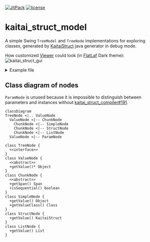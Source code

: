 [![JitPack](https://img.shields.io/jitpack/v/github/Mingun/kaitai_struct_model)](https://jitpack.io/#Mingun/kaitai_struct_model)
[![license](https://img.shields.io/badge/license-mit-blue.svg)](https://opensource.org/licenses/MIT)

# kaitai_struct_model
A simple Swing `TreeModel` and `TreeNode` implementations for exploring classes, generated by
[KaitaiStruct](https://kaitai.io) java generator in debug mode.

How customized [Viewer](https://github.com/kaitai-io/kaitai_struct_gui) could look
(in [FlatLaf](https://github.com/JFormDesigner/FlatLaf) Dark theme):
![kaitai_struct_gui](https://user-images.githubusercontent.com/450131/172424984-bdbc1ed8-30f5-48f3-8506-e978c17fd227.png)

<details>
<summary>Example file</summary>
  
```yaml
meta:
  id: offsets
seq:
  - id: padding
    type: u1
  - id: unsized
    type: type
  - id: sized
    type: type
    size: 10
instances:
  parse:
    pos: 5
    size: 5
  value_scalar:
    value: 42
  value_list:
    value: '["42"]'
types:
  type:
    seq:
      - id: padding
        type: u1
      - id: unsized_simple
        type: u1
      - id: sized_simple
        size: 1
      - id: unsized_array
        type: elem
        repeat: expr
        repeat-expr: 2
      - id: sized_array
        type: elem
        size: 3
        repeat: expr
        repeat-expr: 1
  elem:
    seq:
      - id: padding
        type: u1
      - id: value
        type: u1
```
</details>

## Class diagram of nodes

`ParamNode` is unused because it is impossible to distinguish between
parameters and instances without [kaitai_struct_compiler#191].

```mermaid
classDiagram
TreeNode <|.. ValueNode
  ValueNode <|-- ChunkNode
    ChunkNode <|-- SimpleNode
    ChunkNode <|-- StructNode
    ChunkNode <|-- ListNode
  ValueNode <|-- ParamNode

class TreeNode {
  <<interface>>
}
class ValueNode {
  <<abstract>>
  +getValue()* Object
}
class ChunkNode {
  <<abstract>>
  +getSpan() Span
  +isSequential() boolean
}
class SimpleNode {
  +getValue() Object
  +getValueClass() Class
}
class StructNode {
  +getValue() KaitaiStruct
}
class ListNode {
  +getValue() List
}
```

[kaitai_struct_compiler#191]: https://github.com/kaitai-io/kaitai_struct_compiler/pull/191
